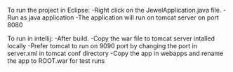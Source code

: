 To run the project in Eclipse:
	-Right click on the JewelApplication.java file.
	-Run as java application
	-The application will run on tomcat server on port 8080
	
To run in intellij:
	-After build.
	-Copy the war file to tomcat server intalled locally
	-Prefer tomcat to run on 9090 port by changing the port in server.xml in tomcat conf directory
	-Copy the app in webapps and rename the app to ROOT.war for test runs